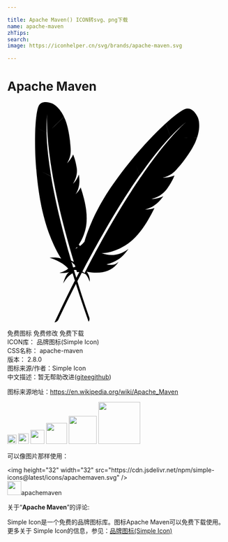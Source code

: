 ```yaml
---

title: Apache Maven() ICON转svg、png下载
name: apache-maven
zhTips: 
search: 
image: https://iconhelper.cn/svg/brands/apache-maven.svg

---
```


# Apache Maven  <small style="font-size: 60%;font-weight: 100"></small>

<div id="svg" class="svg-wrap">
<svg role="img" xmlns="http://www.w3.org/2000/svg" viewBox="0 0 24 24"><title>Apache Maven icon</title><path d="M4.2355.0012c-.3117-.0129-.6643.0706-.8275.4559-.1585.3741-.2832 1.1874-.3402 2.2758l1.2238.5928c-.0202-.7792.0086-1.5128.087-2.1787-.0248.2192-.0766.9074-.0055 2.1493.0189.3418.0488.7267.0876 1.152.0022.024.002.0453.0075.067.0353.3711.0812.7704.139 1.2074.0493.3763.1046.7743.1725 1.204.0554.3678.1225.7529.1923 1.1608l-.0096.009c.0132.0109.0153.0201.0144.026.0094.0549.0193.1044.0287.1594.0316.1624.0598.327.0938.4928.0347.1808.0719.3645.1082.5544.018.095.0362.1906.0568.2889.0593.2916.1237.5899.1896.8973.0817.3783.1706.7663.2662 1.1705.09.3825.1868.781.2882 1.1861.0982.3868.1977.7824.3073 1.1917.096.3626.1996.7352.3046 1.117.0031.0184.012.0379.015.0562.1059.376.2159.7642.3306 1.1595a.0606.0606 0 00.0083.0253c.0176.0592.033.1146.0506.1738.0772.2619.158.5328.2416.805a4.1973 4.1973 0 01-.295-.1349 166.5148 166.5148 0 01-.1875-.653c-.0208-.0775-.0422-.1497-.063-.2272l-.0027-.0027-.0048-.002c-.087-.3006-.1674-.6056-.256-.9152-.0224-.0867-.0443-.1735-.0691-.2635-.1041-.3877-.2072-.7812-.3128-1.178a77.1318 77.1318 0 01-.2903-1.154c-.0949-.3892-.1863-.7808-.2778-1.1725a54.4975 54.4975 0 01-.2643-1.2026c-.0848-.3966-.1632-.7987-.2423-1.1944a17.1806 17.1806 0 01-.0794-.4312c-.0456-.2449-.0877-.4919-.13-.7392-.004-.0126-.0049-.028-.0089-.0404l-1.0465-.534 1.05.532c-.0568-.3864-.117-.7708-.1746-1.1513a60.6963 60.6963 0 01-.1547-1.2006 27.4722 27.4722 0 01-.1123-1.2067.711.711 0 01-.004-.0691 24.9895 24.9895 0 01-.0548-1.1356l-1.2211-.5886c-.0024.074-.0083.1502-.0116.23a27.5407 27.5407 0 00-.0233.9302c-.003.3682.0002.7522.0068 1.1546.0087.37.0238.756.0438 1.1486.0198.336.042.6758.0692 1.0219.0006.015.0027.024.0034.039l.0055.0027c.0023.0237.0072.0501.0061.076.0328.3678.0647.7417.1082 1.117.0426.3813.0904.763.1471 1.1493.0482.3255.1.649.154.9754.011.064.0247.1316.0356.1957.0748.404.1548.794.2416 1.1581.0972.4134.2008.8012.306 1.1623.0707.2368.1399.4643.2108.6803.0613.1819.1284.3648.193.5442.1553.4222.3273.8319.5127 1.232l.0055.0027a.3195.3195 0 00.0191.0514c.2261.4836.4753.9506.755 1.395.0098.0133.019.0324.0288.0458-.4537-.1826-1.2577-.0981-1.252-.0972.83.2879 1.558.641 2.0172 1.1752-.1825.201-.524.3534-.9535.4778.5938.0643.9248-.0397 1.0459-.0924-.3103.2586-.4835.7314-.6359 1.2402.3493-.5708.6955-.9486 1.0329-1.093.0776.2572.1619.5238.2443.7877-.727 1.4194-1.4698 2.9455-2.2245 4.5538.2036-.0272.3395-.145.4306-.3121.129-.2809.8344-1.7797 1.9076-3.8734.413 1.3029.8798 2.678 1.3853 4.1068.1112-.1435.1239-.3023.0774-.464-.098-.2699-.6338-1.7978-1.3046-3.946.1525-.2959.318-.6111.4839-.9275a3.504 3.504 0 01.4031.1588c.1949.1875.3368.4938.4634.833.0334-.3895-.0712-.7758-.3326-1.0992 1.3353.2577 2.548.089 3.2881-.8098a3.9744 3.9744 0 00.1896-.2573c-.3249.3039-.6817.4038-1.3134.273.9963-.2814 1.5254-.6173 2.037-1.2217a7.5242 7.5242 0 00.3695-.4778c-.9421.7218-1.926.8196-2.8994.4915-.0132-.0067-.0272-.0084-.0451-.0158.914.0201 2.2034-.4756 3.0924-1.191.4094-.3295.7956-.7288 1.1704-1.2107.2806-.358.549-.7606.82-1.215.2335-.3933.4677-.8245.6982-1.2943-.2204.077-.4692.1214-.7379.139l-.1437.0075c-.048.0025-.0947.0002-.1472.002.8843-.198 1.5005-.7394 1.9939-1.4462-.2405.1167-.6276.2594-1.0699.2943-.0578.0057-.1195.0064-.1813.0068-.014-.002-.0287 0-.0473-.0027.3062-.0786.5726-.1773.8104-.3087.0513-.0257.0985-.0566.1458-.0876.0733-.0463.1429-.0976.2122-.1492.0434-.0364.086-.0684.1294-.1048a2.3833 2.3833 0 00.2792-.2868c.0288-.0338.0574-.0634.0815-.0978.036-.0518.0712-.0988.102-.1465a8.3873 8.3873 0 00.3758-.586 6.8254 6.8254 0 00.1355-.2415c.014-.0312.0318-.0571.0458-.0883.041-.0843.0807-.1595.1095-.2266.043-.0982.0736-.179.0918-.2382a.5171.5171 0 01-.1075.0507c-.273.112-.7258.1886-1.0842.2026-.0046-.0007-.009-.002-.0144.002-.02 0-.0438.0015-.0664.002.718-.2145 1.0662-.4526 1.4217-.82.0954-.1.192-.209.2895-.323.2972-.3412.5951-.7208.8652-1.104.2633-.37.5032-.7382.69-1.0719.1217-.215.222-.4142.3004-.5927a7.1872 7.1872 0 00.1704-.4504 36.4173 36.4173 0 01-1.4798.0007c.4951.0097 1.0156.007 1.4853-.0048.4983-1.4854.061-2.2622.061-2.2622S20.2693.4027 19.3943.7637c-.4248.1753-1.1722.731-2.0828 1.562l.5147 1.4483c.6028-.6433 1.2086-1.21 1.8008-1.6838-.194.1569-.7824.6693-1.7118 1.7256-.2564.2902-.5381.624-.8447.9972-.0173.0212-.0345.0377-.0472.0596-.2665.3267-.5467.685-.8474 1.0828-.2592.342-.5312.7063-.818 1.1061-.2475.3402-.4987.7038-.7665 1.0876l-.0158-.0007c.002.0193-.0042.0282-.0095.0322-.0361.0517-.0666.0996-.1027.1513-.1036.1558-.212.311-.3162.4716-.1157.173-.2322.3508-.3539.5325-.0608.0908-.122.1817-.1834.2772-.184.2819-.3686.573-.56.8727a69.9708 69.9708 0 00-.7159 1.154 97.513 97.513 0 00-.7105 1.1834c-.2281.3894-.4625.7874-.6995 1.204-.2108.3682-.4238.7503-.6427 1.141-.012.0173-.0201.0396-.0322.0568-.2135.3868-.4334.7871-.655 1.1965-.006.0086-.0123.0174-.0137.0267-.0328.0617-.065.119-.0979.1807-.17.3171-.346.6423-.5188.978-.0007.0047-.0062.0091-.0068.0138-.0262.0484-.0511.0919-.0726.141-.116.22-.2214.4298-.449.8686a1.3507 1.3507 0 00-.23-.1787c.1183-.2248.2165-.4202.3409-.6536.0462-.0883.0968-.1761.1437-.269.0134-.0266.0263-.0481.0397-.0747.1761-.3257.3581-.6604.5462-1.0034.0449-.079.0845-.1538.1294-.2327l.0007-.0048-.002-.0055c.1685-.3109.3463-.6203.5208-.9397.0509-.0876.1018-.1754.1533-.2677.2242-.3947.4536-.793.6838-1.1964a87.081 87.081 0 01.6838-1.1595c.2328-.3887.4702-.7762.7077-1.1643.2435-.3966.4905-.788.7427-1.1786.2468-.3867.5028-.772.7536-1.1534.0916-.1386.183-.2727.2792-.4106.1578-.2335.3201-.4661.4826-.6989.0067-.0132.018-.0257.0246-.039l-.4333-1.3066.4381 1.3073c.2613-.356.5182-.713.7741-1.065.278-.3726.5544-.7357.8296-1.0897.2866-.3666.5761-.7183.8686-1.0602.0174-.0213.0346-.043.0513-.0596.2865-.3333.5706-.6521.8577-.9569l-.5147-1.4442c-.0608.0576-.1263.1143-.1924.176a31.0491 31.0491 0 00-.7584.7296c-.295.294-.5973.6064-.9117.9356-.287.3048-.581.6277-.8768.9596-.251.2863-.5032.5766-.7563.8768-.0114.0126-.0174.0217-.0288.0343l.0028.0075c-.017.0209-.0347.045-.0562.065-.2658.3221-.5369.6482-.8001.985a38.087 38.087 0 00-.7947 1.043 65.572 65.572 0 00-.6509.907c-.0421.0603-.0845.1252-.1266.1855-.2608.3846-.5061.7624-.7255 1.1246-.2503.4099-.4748.8044-.677 1.1786a30.076 30.076 0 00-.371.7153c-.0951.1951-.186.3956-.2765.5914-.2105.4632-.398.9296-.5667 1.399l.002.0062a.3593.3593 0 00-.0253.0568c-.1077.303-.2044.6079-.2923.9138a2.5679 2.5679 0 01-.4832.4606c-.0423-.0526-.0874-.0978-.1321-.1472.4144-.5983.7383-1.4386.8275-2.2156.053-.4616.0477-.9527-.0157-1.4887-.0458-.3995-.1265-.8196-.2382-1.2738a16.3456 16.3456 0 00-.3648-1.2478c-.091.1853-.2197.3676-.3779.5456-.0286.0313-.0576.0624-.0862.0937-.0286.0313-.0591.0594-.091.0931.4334-.6739.4844-1.3973.3559-2.1485-.0788.2228-.2335.5528-.4901.8494a1.78 1.78 0 01-.1102.117c-.01.0074-.0174.0176-.0308.0274.1438-.2396.2502-.467.3183-.6975.0163-.048.0265-.0968.037-.1457a2.9911 2.9911 0 00.041-.226c.0047-.0497.0118-.0959.0164-.1457a2.107 2.107 0 00-.0027-.3539c-.003-.039-.0033-.0749-.0096-.1115-.0094-.055-.0164-.107-.0267-.1561a7.4225 7.4225 0 00-.1273-.6023 6.0144 6.0144 0 00-.065-.2362c-.0105-.0283-.0148-.0558-.0253-.0842-.0267-.0784-.0484-.15-.072-.21a2.0823 2.0823 0 00-.0903-.2068.4575.4575 0 01-.0362.0986c-.1023.24-.3396.5687-.5565.8001-.0034.0025-.0066.0051-.0075.011-.0126.0122-.0267.0275-.0404.0417.3183-.5806.3897-.9466.3853-1.3984a7.1255 7.1255 0 00-.0184-.3833 12.2819 12.2819 0 00-.141-1.232c-.0641-.3964-.143-.7767-.2328-1.1027-.0568-.2109-.1171-.3988-.1786-.5599a6.3763 6.3763 0 00-.1718-.3894c-.4317.4444-.95.9495-1.3956 1.3484.4456-.3991.964-.9051 1.3963-1.354C5.5759.341 4.8179.1239 4.8179.1239S4.5473.014 4.2356.0012zM7.6161 15.783c.011.0278.021.0558.0315.0835-.059.0335-.1166.0683-.1787.0985-.0125.004-.0224.0114-.0383.0178.0631-.0596.1247-.1282.1855-.1998zm-.6058 1.6167c.1304.137.2527.252.3573.3306.0175.0573.0513.1652.0705.2265-.0799.0115-.1625.0363-.245.0596-.011-.037-.0204-.0662-.0315-.1034-.0257-.0842-.0485-.1711-.0767-.2587-.008-.025-.0138-.0462-.0219-.0712-.0172-.0594-.0353-.1233-.0527-.1834zm.2656.885c.0944-.0015.1835.002.2676.0103.0275.0877.0346.1101.0712.2286.0763-.0158.159-.0134.245-.0034-.1065.2025-.2137.413-.321.6208-.087-.2818-.1723-.5557-.2628-.8563Z"/></svg>
</div>
<detail full-name='apache-maven'></detail>

<div class="detail-page">
<p>
<span><span class="badge-success badge">免费图标</span> <span class="badge-success badge">免费修改</span>  <span class="badge-success badge">免费下载</span> </span>
<br/>
<span>
ICON库：
<span class="badge-secondary badge">品牌图标(Simple Icon)</span> 
</span>
<br/>
<span>
CSS名称：
<span class="badge-secondary badge">apache-maven</span> 
</span>

<br/>
<span>
版本：
<span class="badge-secondary badge">2.8.0</span> 
</span>
<br/>
<span>图标来源/作者：<span class="badge-light badge">Simple Icon</span></span> 
<br/>
<span class="zh-detail">中文描述：暂无<span class="help-link"><span>帮助改进</span>(<a href="https://gitee.com/liuwave/icon-helper/edit/master/json/brands/apache-maven.json" target="_blank" rel="noopener noreferrer">gitee</a><a href="https://github.com/liuwave/icon-helper/edit/master/json/brands/apache-maven.json" target="_blank" rel="noopener noreferrer">github</a></span>)</span><br/>
</p>
</div><div class="description description alert alert-light"><p>图标来源地址：<a href="https://en.wikipedia.org/wiki/Apache_Maven" target="_blank" rel="noopener noreferrer">https://en.wikipedia.org/wiki/Apache_Maven</a></p></div>
<div class="alert alert-dark">
<img height="21" width="21" src="https://cdn.jsdelivr.net/npm/simple-icons@latest/icons/apachemaven.svg" />
<img height="24" width="24" src="https://cdn.jsdelivr.net/npm/simple-icons@latest/icons/apachemaven.svg" />
<img height="32" width="32" src="https://cdn.jsdelivr.net/npm/simple-icons@latest/icons/apachemaven.svg" />
<img height="48" width="48" src="https://cdn.jsdelivr.net/npm/simple-icons@latest/icons/apachemaven.svg" />
<img height="64" width="64" src="https://cdn.jsdelivr.net/npm/simple-icons@latest/icons/apachemaven.svg" />
<img height="96" width="96" src="https://cdn.jsdelivr.net/npm/simple-icons@latest/icons/apachemaven.svg" />

</div>
<div>
  <p>可以像图片那样使用：    
  </p>
  <div class="alert alert-primary" style="font-size: 14px">
    &lt;img height="32" width="32" src="https://cdn.jsdelivr.net/npm/simple-icons@latest/icons/apachemaven.svg" /&gt;
    <copy-btn content='<img height="32" width="32" src="https://cdn.jsdelivr.net/npm/simple-icons@latest/icons/apachemaven.svg" />'></copy-btn>
  </div>
  <div class="alert alert-secondary">
    <img height="32" width="32" src="https://cdn.jsdelivr.net/npm/simple-icons@latest/icons/apachemaven.svg" />apachemaven
    <copy-btn content="apachemaven" btn-title="复制图标名称"></copy-btn>
  </div>
</div>
<div class="icon-detail__container">
<p>关于“<b>Apache Maven</b>”的评论:</p>
</div>
<Vssue title="关于“Apache Maven”的评论" />
<div><p>Simple Icon是一个免费的品牌图标库。图标Apache Maven可以免费下载使用。更多关于  Simple Icon的信息，参见：<a target="_blank" href="https://iconhelper.cn/brands.html">品牌图标(Simple Icon)</a>
</p></div>
